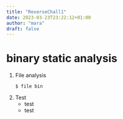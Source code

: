 ```yaml
---
title: "ReverseChall1"
date: 2023-03-23T23:22:12+01:00
author: "mara"
draft: false
---
```


# binary static analysis

1. File analysis
    ```
    $ file bin
    ```
2. Test
    * test
    * test
